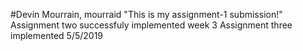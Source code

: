 #Devin Mourrain, mourraid
"This is my assignment-1 submission!"
Assignment two successfuly implemented week 3
Assignment three implemented 5/5/2019
